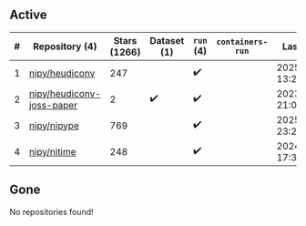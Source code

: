 ## Active
| # | Repository (4) | Stars (1266) | Dataset (1) | `run` (4) | `containers-run` | Last Modified |
| --- | --- | --- | --- | --- | --- | --- |
| 1 | [nipy/heudiconv](https://github.com/nipy/heudiconv) | 247 |  | :heavy_check_mark: |  | 2025-03-17 13:21:24+00:00 |
| 2 | [nipy/heudiconv-joss-paper](https://github.com/nipy/heudiconv-joss-paper) | 2 | :heavy_check_mark: | :heavy_check_mark: |  | 2023-07-17 21:09:07+00:00 |
| 3 | [nipy/nipype](https://github.com/nipy/nipype) | 769 |  | :heavy_check_mark: |  | 2025-03-19 23:23:19+00:00 |
| 4 | [nipy/nitime](https://github.com/nipy/nitime) | 248 |  | :heavy_check_mark: |  | 2024-11-06 17:39:49+00:00 |

## Gone
No repositories found!
